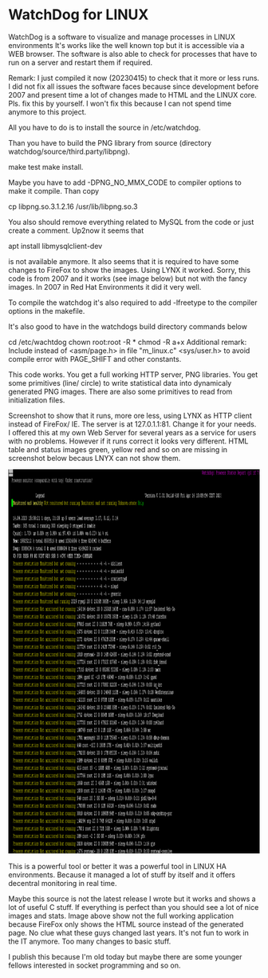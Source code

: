 # WatchDog for LINUX
WatchDog is a software to visualize and manage processes in LINUX environments
It's works like the well known top but it is accessible via a WEB browser. The software is also able to check for processes that have to run on a server
and restart them if required.


Remark:
I just compiled it now (20230415) to check that it more or less runs. I did not fix all issues the software faces because since development before 2007 and present time a lot of changes made to HTML and the LINUX core. Pls. fix this by yourself. I won't fix this because I can not spend time anymore to this project. 

All you have to do is to install the source in /etc/watchdog.

Than you have to build the PNG library from source (directory watchdog/source/third.party/libpng).

make test
make install.

Maybe you have to add -DPNG_NO_MMX_CODE to compiler options to make it compile.
Than copy  

cp libpng.so.3.1.2.16  /usr/lib/libpng.so.3

You also should remove everything related to MySQL from the code or just create a comment. Up2now it seems that 

apt install libmysqlclient-dev

is not available anymore. It also seems that it is required to have some changes to FireFox to show the images. Using LYNX it worked. Sorry, this code is from 2007 and it works (see image below) but not with the fancy images. In 2007 in Red Hat Environments it did it very well.

To compile the watchdog it's also required to add -lfreetype to the compiler options in the makefile.


It's also good to have in the watchdogs build directory commands below

cd /etc/wachtdog
chown root:root -R *
chmod -R a+x
Additional remark: Include instead of <asm/page.h> in file "m_linux.c" <sys/user.h> to avoid compile error with PAGE_SHIFT and other constants.



This code works. You get a full working HTTP server, PNG libraries. You get some primitives (line/ circle) to write statistical data into dynamicaly generated PNG images. There are also some primitives to read from initialization files.

Screenshot to show that it runs, more ore less, using LYNX as HTTP client instead of FireFox/ IE.
The server is at 127.0.1.1:81. Change it for your needs. I offered this at my own Web Server for several years as a service for users with no problems. However if it runs correct it looks very different. HTML table and status images green, yellow red and so on are missing in screenshot below becaus LNYX can not show them.


<img src="https://github.com/GeraldR63/WatchDog/blob/main/screenshot.png" width="1024" height="768">

This is a powerful tool or better it was a powerful tool in LINUX HA environments. Because it managed a lot of stuff by itself and it offers decentral monitoring in real time.

Maybe this source is not the latest release I wrote but it works and shows a lot of useful C stuff.
If everything is perfect than you should see a lot of nice images and stats. Image above show not the full working application because FireFox only shows the HTML source instead of the generated page. No clue what these guys changed last years. It's not fun to work in the IT anymore. Too many changes to basic stuff.

I publish this because I'm old today but maybe there are some younger fellows interested in socket programming and so on.
